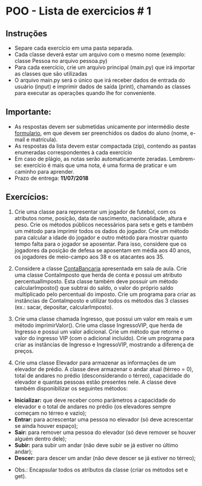 # POO - Lista de exercicios \# 1

## Instruções
* Separe cada exercício em uma pasta separada.
* Cada classe deverá estar um arquivo com o mesmo nome (exemplo: classe Pessoa no arquivo pessoa.py)
* Para cada exercício, crie um arquivo principal (main.py) que irá importar as classes que são utilizadas
* O arquivo main.py será o único que irá receber dados de entrada do usuário (input) e imprimir dados de saída (print), chamando as classes para executar as operações quando lhe for conveniente.

## Importante:
* As respostas devem ser submetidas unicamente por intermédio deste [formulario](https://goo.gl/forms/9snCZKLJkDj9oM2g1), em que devem ser preenchidos os dados do aluno (nome, e-mail e matrícula).
* As respostas da lista devem estar compactada (zip), contendo as pastas enumeradas correspondentes à cada exercício
* Em caso de plágio, as notas serão automaticamente zeradas. Lembrem-se: exercício é mais que uma nota, é uma forma de praticar e um caminho para aprender.
* Prazo de entrega: **11/07/2018**

## Exercícios:
1. Crie uma classe para representar um jogador de futebol, com os atributos nome, posição, data de nascimento, nacionalidade, altura e peso. Crie os métodos públicos necessários para sets e gets e também um método para imprimir todos os dados do jogador. Crie um método para calcular a idade do jogador e outro método para mostrar quanto tempo falta para o jogador se aposentar. Para isso, considere que os jogadores da posição de defesa se aposentam em média aos 40 anos, os jogadores de meio-campo aos 38 e os atacantes aos 35.

2. Considere a classe [ContaBancaria](https://github.com/ifpb/intin-poo/blob/master/assets/listas/ContaBancaria.py) apresentada em sala de aula. Crie uma classe ContaImposto que herda de conta e possui um atributo percentualImposto. Esta classe também deve possuir um método calcularImposto() que subtrai do saldo, o valor do próprio saldo multiplicado pelo percentual do imposto. Crie um programa para criar as instâncias de ContaImposto e utilizar todos os métodos das 3 classes (ex.: sacar, depositar, calcularImposto).

3. Crie uma classe chamada Ingresso, que possui um valor em reais e um método imprimirValor(). Crie uma classe IngressoVIP, que herda de Ingresso e possui um valor adicional. Crie um método que retorne o valor do ingresso VIP (com o adicional incluído). Crie um programa para criar as instâncias de Ingresso e IngressoVIP, mostrando a diferença de preços.

4. Crie uma classe Elevador para armazenar as informações de um elevador de prédio. A classe deve armazenar o andar atual (térreo = 0), total de andares no prédio (desconsiderando o térreo), capacidade do elevador e quantas pessoas estão presentes nele. A classe deve também disponibilizar os seguintes métodos:
  * **Inicializar:** que deve receber como parâmetros a capacidade do elevador e o total de andares no prédio (os elevadores sempre começam no térreo e vazio);
  * **Entrar:** para acrescentar uma pessoa no elevador (só deve acrescentar se ainda houver espaço);
  * **Sair:** para remover uma pessoa do elevador (só deve remover se houver alguém dentro dele);
  * **Subir:** para subir um andar (não deve subir se já estiver no último andar);
  * **Descer:** para descer um andar (não deve descer se já estiver no térreo);
  - Obs.: Encapsular todos os atributos da classe (criar os métodos set e get).
